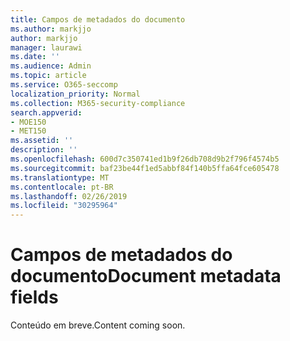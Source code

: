 ```yaml
---
title: Campos de metadados do documento
ms.author: markjjo
author: markjjo
manager: laurawi
ms.date: ''
ms.audience: Admin
ms.topic: article
ms.service: O365-seccomp
localization_priority: Normal
ms.collection: M365-security-compliance
search.appverid:
- MOE150
- MET150
ms.assetid: ''
description: ''
ms.openlocfilehash: 600d7c350741ed1b9f26db708d9b2f796f4574b5
ms.sourcegitcommit: baf23be44f1ed5abbf84f140b5ffa64fce605478
ms.translationtype: MT
ms.contentlocale: pt-BR
ms.lasthandoff: 02/26/2019
ms.locfileid: "30295964"
---
```

# <a name="document-metadata-fields"></a><span data-ttu-id="71181-102">Campos de metadados do documento</span><span class="sxs-lookup"><span data-stu-id="71181-102">Document metadata fields</span></span>

<span data-ttu-id="71181-103">Conteúdo em breve.</span><span class="sxs-lookup"><span data-stu-id="71181-103">Content coming soon.</span></span>
